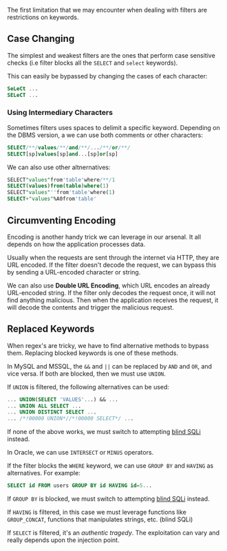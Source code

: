 The first limitation that we may encounter when dealing with filters are restrictions on keywords.
## Case Changing
The simplest and weakest filters are the ones that perform case sensitive checks (i.e filter blocks all the `SELECT` and `select` keywords).

This can easily be bypassed by changing the cases of each character:
```sql
SeLeCt ...
SELeCT ...
```
### Using Intermediary Characters
Sometimes filters uses spaces to delimit a specific keyword. Depending on the DBMS version, a we can use both comments or other characters:
```sql
SELECT/**/values/**/and/**/.../**/or/**/
SELECT[sp]values[sp]and...[sp]or[sp]
```

We can also use other altnernatives:
```sql
SELECT"values"from'table'where/**/1
SELECT(values)from(table)where(1)
SELECT"values"''from'table'where(1)
SELECT+"values"%A0from'table'
```
## Circumventing Encoding
Encoding is another handy trick we can leverage in our arsenal. It all depends on how the application processes data.

Usually when the requests are sent through the internet via HTTP, they are URL encoded. If the filter doesn't decode the request, we can bypass this by sending a URL-encoded character or string.

We can also use **Double URL Encoding**, which URL encodes an already URL-encoded string. If the filter only decodes the request once, it will not find anything malicious. Then when the application receives the request, it will decode the contents and trigger the malicious request.
## Replaced Keywords
When regex's are tricky, we have to find alternative methods to bypass them. Replacing blocked keywords is one of these methods.

In MySQL and MSSQL, the `&&` and `||` can be replaced by `AND` and `OR`, and vice versa. If both are blocked, then we must use `UNION`.

If `UNION` is filtered, the following alternatives can be used:
```sql
... UNION(SELECT 'VALUES'...) && ...
... UNION ALL SELECT ...
... UNION DISTINCT SELECT ...
... /*!00000 UNION*//*!00000 SELECT*/ ...
```
If none of the above works, we must switch to attempting [blind SQLi](obsidian://open?vault=security-notes&file=Offensive%20Security%2FWeb%20Application%20Security%2FVulnerabilities%20%26%20Attacks%2FSQL%20Injection%2FBlind%20SQL%20Injection%2FIntroduction) instead.

In Oracle, we can use `INTERSECT` or `MINUS` operators.

If the filter blocks the `WHERE` keyword, we can use `GROUP BY` and `HAVING` as alternatives. For example:
```sql
SELECT id FROM users GROUP BY id HAVING id=5...
```

If `GROUP BY` is blocked, we must switch to attempting [blind SQLi](obsidian://open?vault=security-notes&file=Offensive%20Security%2FWeb%20Application%20Security%2FVulnerabilities%20%26%20Attacks%2FSQL%20Injection%2FBlind%20SQL%20Injection%2FIntroduction) instead.

If `HAVING` is filtered, in this case we must leverage functions like `GROUP_CONCAT`, functions that manipulates strings, etc. (blind SQLi)

If `SELECT` is filtered, it's an *authentic tragedy*. The exploitation can vary and really depends upon the injection point.
